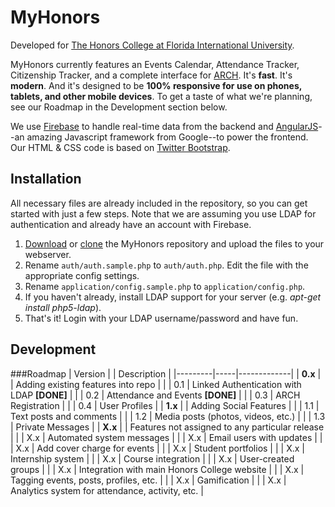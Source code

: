 # MyHonors

Developed for [The Honors College at Florida International University](http://honors.fiu.edu/).

MyHonors currently features an Events Calendar, Attendance Tracker, Citizenship Tracker, and a complete interface for [ARCH](http://honors.fiu.edu/research/conference/). It's **fast**. It's **modern**. And it's designed to be **100% responsive for use on phones, tablets, and other mobile devices**. To get a taste of what we're planning, see our Roadmap in the Development section below.

We use [Firebase](https://www.firebase.com/) to handle real-time data from the backend and [AngularJS](http://angularjs.org/)--an amazing Javascript framework from Google--to power the frontend. Our HTML & CSS code is based on [Twitter Bootstrap](twitter.github.com/bootstrap/).

## Installation
All necessary files are already included in the repository, so you can get started with just a few steps. Note that we are assuming you use LDAP for authentication and already have an account with Firebase.

1. [Download](https://github.com/sergiopantoja/myhonors/archive/master.zip) or [clone](https://github.com/sergiopantoja/myhonors) the MyHonors repository and upload the files to your webserver.
2. Rename `auth/auth.sample.php` to `auth/auth.php`. Edit the file with the appropriate config settings.
3. Rename `application/config.sample.php` to `application/config.php`.
4. If you haven't already, install LDAP support for your server (e.g. *apt-get install php5-ldap*).
5. That's it! Login with your LDAP username/password and have fun.

## Development

###Roadmap
| Version |     | Description |
|---------|-----|-------------|
| **0.x** |     | Adding existing features into repo |
|         | 0.1 | Linked Authentication with LDAP **[DONE]** |
|         | 0.2 | Attendance and Events **[DONE]** |
|         | 0.3 | ARCH Registration |
|         | 0.4 | User Profiles |
| **1.x** |     | Adding Social Features |
|         | 1.1 | Text posts and comments |
|         | 1.2 | Media posts (photos, videos, etc.) |
|         | 1.3 | Private Messages |
| **X.x** |     | Features not assigned to any particular release |
|         | X.x | Automated system messages |
|         | X.x | Email users with updates |
|         | X.x | Add cover charge for events |
|         | X.x | Student portfolios |
|         | X.x | Internship system |
|         | X.x | Course integration |
|         | X.x | User-created groups |
|         | X.x | Integration with main Honors College website |
|         | X.x | Tagging events, posts, profiles, etc. |
|         | X.x | Gamification |
|         | X.x | Analytics system for attendance, activity, etc. |
